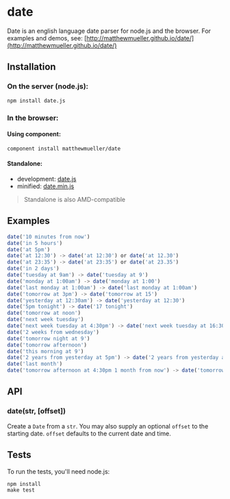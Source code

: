 
# date

Date is an english language date parser for node.js and the browser. For examples and demos, see: [http://matthewmueller.github.io/date/](http://matthewmueller.github.io/date/)

## Installation

### On the server (node.js):

    npm install date.js

### In the browser:

#### Using component:

    component install matthewmueller/date

#### Standalone:

* development: [date.js](https://raw.github.com/MatthewMueller/date/master/dist/date.js)
* minified: [date.min.js](https://raw.github.com/MatthewMueller/date/master/dist/date.min.js)

> Standalone is also AMD-compatible

## Examples

```js
date('10 minutes from now')
date('in 5 hours')
date('at 5pm')
date('at 12:30') -> date('at 12:30') or date('at 12.30')
date('at 23:35') -> date('at 23:35') or date('at 23.35')
date('in 2 days')
date('tuesday at 9am') -> date('tuesday at 9')
date('monday at 1:00am') -> date('monday at 1:00')
date('last monday at 1:00am') -> date('last monday at 1:00am')
date('tomorrow at 3pm') -> date('tomorrow at 15')
date('yesterday at 12:30am') -> date('yesterday at 12:30')
date('5pm tonight') -> date('17 tonight')
date('tomorrow at noon')
date('next week tuesday')
date('next week tuesday at 4:30pm') -> date('next week tuesday at 16:30')
date('2 weeks from wednesday')
date('tomorrow night at 9')
date('tomorrow afternoon')
date('this morning at 9')
date('2 years from yesterday at 5pm') -> date('2 years from yesterday at 17')
date('last month')
date('tomorrow afternoon at 4:30pm 1 month from now') -> date('tomorrow afternoon at 16:30 1 month from now')
```

## API

### date(str, [offset])

Create a `Date` from a `str`. You may also supply an optional `offset` to the starting date. `offset` defaults to the current date and time.

## Tests

To run the tests, you'll need node.js:

    npm install
    make test
